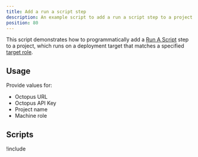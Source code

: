 ```yaml
---
title: Add a run a script step
description: An example script to add a run a script step to a project.
position: 80
---
```


This script demonstrates how to programmatically add a [Run A Script](/docs/deployment-examples/custom-scripts/run-a-script-step.md) step to a project, which runs on a deployment target that matches a specified [target role](/docs/infrastructure/deployment-targets/index.md#target-roles).

## Usage

Provide values for:

- Octopus URL
- Octopus API Key
- Project name
- Machine role

## Scripts

!include <create-script-step-scripts>
